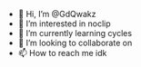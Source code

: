 - 👋 Hi, I’m @GdQwakz
- 👀 I’m interested in noclip
- 🌱 I’m currently learning cycles 
- 💞️ I’m looking to collaborate on 
- 📫 How to reach me idk


<!---
GdQwakz/GdQwakz is a ✨ special ✨ repository because its `README.md` (this file) appears on your GitHub profile.
You can click the Preview link to take a look at your changes.
--->

